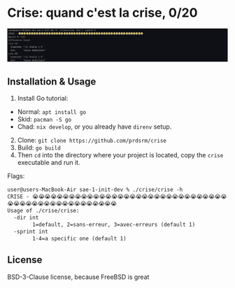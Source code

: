 # Crise: quand c'est la crise, 0/20

![crise](https://raw.githubusercontent.com/prdsrm/crise/refs/heads/main/assets/crise.png)

## Installation & Usage

1. Install Go tutorial:
- Normal: `apt install go`
- Skid: `pacman -S go`
- Chad: `nix develop`, or you already have `direnv` setup.
2. Clone: `git clone https://github.com/prdsrm/crise`
3. Build: `go build`
4. Then `cd` into the directory where your project is located, copy the `crise` executable and run it.

Flags:
```
user@users-MacBook-Air sae-1-init-dev % ./crise/crise -h
CRISE - 😭😭😭😭😭😭😭😭😭😭😭😭😭😭😭😭😭😭😭😭😭😭😭😭😭😭😭😭😭😭😭😭😭😭😭😭😭😭😭😭😭😭😭😭😭😭😭😭😭😭
Usage of ./crise/crise:
  -dir int
    	1=default, 2=sans-erreur, 3=avec-erreurs (default 1)
  -sprint int
    	1-4=a specific one (default 1)
```
## License

BSD-3-Clause license, because FreeBSD is great
